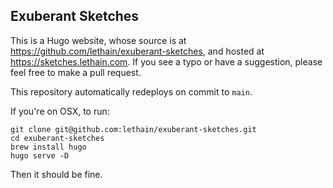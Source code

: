 
## Exuberant Sketches

This is a Hugo website, whose source is at https://github.com/lethain/exuberant-sketches,
and hosted at https://sketches.lethain.com. If you see a typo or have a suggestion,
please feel free to make a pull request.

This repository automatically redeploys on commit to `main`.

If you're on OSX, to run:

    git clone git@github.com:lethain/exuberant-sketches.git
    cd exuberant-sketches
    brew install hugo
    hugo serve -D

Then it should be fine.